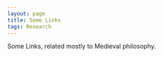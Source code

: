 ```yaml
---
layout: page
title: Some Links
tags: Research
---
```


Some Links, related mostly to Medieval philosophy.
